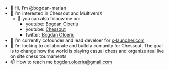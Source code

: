 - 👋 Hi, I’m @bogdan-marian
- 👀 I’m interested in Chessout and MultiversX
  - 💞️ you can also foloow me on: 
    - youtube: [Bogdan Oloeriu](https://www.youtube.com/channel/UCzcIL2fyrjfeE4gxN1UpDUQ)
    - youtube: [Chessout](https://www.youtube.com/@chessout3011)
    - twitter: [Bogdan Oloeriu](https://twitter.com/bogdan_marian)
- 🌱 I’m currently cofounder and lead develoer for [x-launcher.com](https://app.x-launcher.com/#/dashboard)
- 💞️ I’m looking to collaborate and build a comunity for Chessout. The goal is to change how the world is playing casual chess and organize real live on site chess tournaments 
- 📫 How to reach me bogdan.oloeriu@gmail.com

<!---
bogdan-marian/bogdan-marian is a ✨ special ✨ repository because its `README.md` (this file) appears on your GitHub profile.
You can click the Preview link to take a look at your changes.
--->
